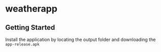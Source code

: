 # weatherapp

## Getting Started

Install the application by locating the output folder and downloading the `app-release.apk`
